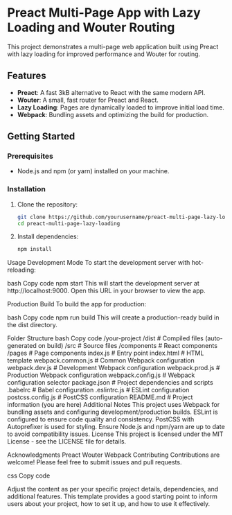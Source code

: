 # Preact Multi-Page App with Lazy Loading and Wouter Routing

This project demonstrates a multi-page web application built using Preact with lazy loading for improved performance and Wouter for routing.

## Features

- **Preact**: A fast 3kB alternative to React with the same modern API.
- **Wouter**: A small, fast router for Preact and React.
- **Lazy Loading**: Pages are dynamically loaded to improve initial load time.
- **Webpack**: Bundling assets and optimizing the build for production.

## Getting Started

### Prerequisites

- Node.js and npm (or yarn) installed on your machine.

### Installation

1. Clone the repository:

   ```bash
   git clone https://github.com/yourusername/preact-multi-page-lazy-loading.git
   cd preact-multi-page-lazy-loading
2. Install dependencies:

   ```bash
   npm install


Usage
Development Mode
To start the development server with hot-reloading:

bash
Copy code
npm start
This will start the development server at http://localhost:9000. Open this URL in your browser to view the app.

Production Build
To build the app for production:

bash
Copy code
npm run build
This will create a production-ready build in the dist directory.

Folder Structure
bash
Copy code
/your-project
  /dist        # Compiled files (auto-generated on build)
  /src         # Source files
    /components  # React components
    /pages       # Page components
    index.js     # Entry point
    index.html   # HTML template
  webpack.common.js   # Common Webpack configuration
  webpack.dev.js      # Development Webpack configuration
  webpack.prod.js     # Production Webpack configuration
  webpack.config.js   # Webpack configuration selector
  package.json        # Project dependencies and scripts
  .babelrc            # Babel configuration
  .eslintrc.js        # ESLint configuration
  postcss.config.js   # PostCSS configuration
  README.md           # Project information (you are here)
Additional Notes
This project uses Webpack for bundling assets and configuring development/production builds.
ESLint is configured to ensure code quality and consistency.
PostCSS with Autoprefixer is used for styling.
Ensure Node.js and npm/yarn are up to date to avoid compatibility issues.
License
This project is licensed under the MIT License - see the LICENSE file for details.

Acknowledgments
Preact
Wouter
Webpack
Contributing
Contributions are welcome! Please feel free to submit issues and pull requests.

css
Copy code

Adjust the content as per your specific project details, dependencies, and additional features. This template provides a good starting point to inform users about your project, how to set it up, and how to use it effectively.
